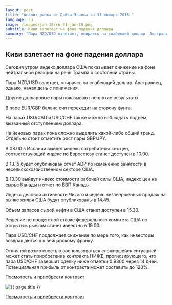 ```yaml
---
layout: post
title: "Анализ рынка от Дэйва Эванса за 31 января 2018г"
language: ru
image: /images/jan-18/ru-31-jan-18.png
subtitle: Киви взлетает на фоне падения доллара
summary: "Пара NZD/USD взлетает, опираясь на слабеющий доллар. Австралиец, однако, начал день с понижения. Другие долларовые пары показывают неплохие результаты"
---
```

## Киви взлетает на фоне падения доллара

Сегодня утром индекс доллара США показывает снижение на фоне нейтральной реакции на речь Трампа о состоянии страны.

Пара NZD/USD взлетает, опираясь на слабеющий доллар. Австралиец, однако, начал день с понижения.

Другие долларовые пары показывают неплохие результаты.

В паре EUR/GBP баланс сил переходит на сторону фунта.

На парах USD/CAD и USD/CHF также можно наблюдать подъем, вызванный отступлением доллара.

На йеновых парах пока сложно выделить какой-либо общий тренд. Отдельно стоит отметить рост пары GBP/JPY.
 
 
В 08.00 в Испании выйдет индекс потребительских цен, соответствующий индекс по Евросоюзу станет доступен в 10.00.

В 13.15 будет опубликован отчет ADP по изменению занятости в несельскохозяйственном секторе США.

В 13.30 выйдут индекс стоимости рабочей силы США, индекс цен на сырье Канады и отчет по ВВП Канады.

Индекс деловой активности Чикаго и индекс незавершенных продаж на рынке жилья США будут опубликованы в 14.45.

Объем запасов сырой нефти в США станет доступен в 15.30.

Решение по процентной ставке федерального комитета США по открытым рынкам станет известно в 19.00.
 
 
Пара USD/CHF продолжает снижение по мере того, как инвесторы возвращаются к швейцарскому франку.

Отличной возможностью воспользоваться сложившейся ситуацией может стать приобретение контракта НИЖЕ, прогнозирующего, что пара USD/CHF завершит сделку ниже отметки 0.9300 через 14 дней. Потенциальная прибыль от контракта может составить до 120%.

<a href="http://record.binary.com/_bivVDfg8lHux76XffYA0JmNd7ZgqdRLk/1/market=forex&underlying=frxUSDCHF&formname=higherlower&duration_amount=14&duration_units=d&amount=10&amount_type=payout&expiry_type=duration&barrier=0.93&s=1&t=AGAo0wZxiuWVUSIZnKLQvZ0co5lt24DG" target="_blank">Посмотреть и приобрести контракт</a>

<img src="{{ site.url }}/images/jan-18/ru-31-jan-18.png" alt="{{ page.title }}"  title="{{ page.title }}">

<a href="%LINK%%?https://www.binary.com/d/trade.cgi?market=forex&underlying=frxUSDCHF&formname=higherlower&duration_amount=14&duration_units=d&amount=10&amount_type=payout&expiry_type=duration&barrier=0.93&s=1&t=AGAo0wZxiuWVUSIZnKLQvZ0co5lt24DG" target="_blank">Посмотреть и приобрести контракт</a>
